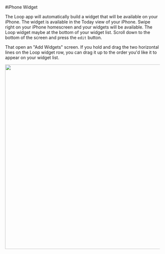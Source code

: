 #iPhone Widget

The Loop app will automatically build a widget that will be available on your iPhone.  The widget is available in the Today view of your iPhone.  Swipe right on your iPhone homescreen and your widgets will be available.  The Loop widget maybe at the bottom of your widget list.  Scroll down to the bottom of the screen and press the `edit` button.

That open an "Add Widgets" screen.  If you hold and drag the two horizontal lines on the Loop widget row, you can drag it up to the order you'd like it to appear on your widget list.

<p align="center">
<img src="../img/widget_bar.png" width="600">
</p>
